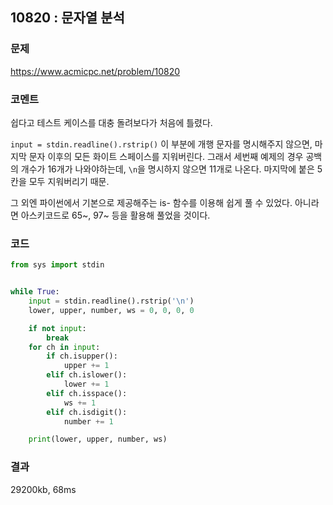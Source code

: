 ## 10820 : 문자열 분석
### 문제
https://www.acmicpc.net/problem/10820

### 코멘트
쉽다고 테스트 케이스를 대충 돌려보다가 처음에 틀렸다. 

`input = stdin.readline().rstrip()` 이 부분에 개행 문자를 명시해주지 않으면, 마지막 문자 이후의 모든 화이트 스페이스를 지워버린다. 그래서 세번째 예제의 경우 공백의 개수가 16개가 나와야하는데, `\n`을 명시하지 않으면 11개로 나온다. 마지막에 붙은 5칸을 모두 지워버리기 때문.

그 외엔 파이썬에서 기본으로 제공해주는 is- 함수를 이용해 쉽게 풀 수 있었다.
아니라면 아스키코드로 65~, 97~ 등을 활용해 풀었을 것이다.
 
### 코드
```python
from sys import stdin


while True:
    input = stdin.readline().rstrip('\n')
    lower, upper, number, ws = 0, 0, 0, 0

    if not input:
        break
    for ch in input:
        if ch.isupper():
            upper += 1
        elif ch.islower():
            lower += 1
        elif ch.isspace():
            ws += 1
        elif ch.isdigit():
            number += 1

    print(lower, upper, number, ws)
```
### 결과
29200kb, 68ms
